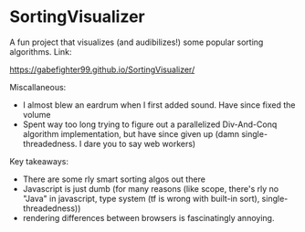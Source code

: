 # SortingVisualizer

A fun project that visualizes (and audibilizes!) some popular sorting algorithms. Link:

https://gabefighter99.github.io/SortingVisualizer/

Miscallaneous: 
* I almost blew an eardrum when I first added sound. Have since fixed the volume
* Spent way too long trying to figure out a parallelized Div-And-Conq algorithm implementation, but have since given up (damn single-threadedness. I dare you to say web workers)

Key takeaways: 
* There are some rly smart sorting algos out there
* Javascript is just dumb (for many reasons (like scope, there's rly no "Java" in javascript, type system (tf is wrong with built-in sort), single-threadedness))
* rendering differences between browsers is fascinatingly annoying.

